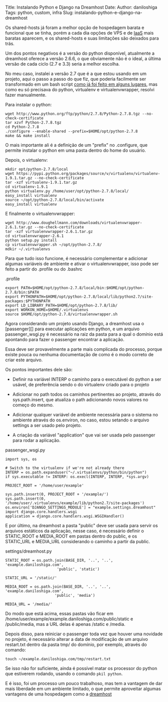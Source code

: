 Title: Instalando Python e Django na Dreamhost
Date:
Author: daniloshiga
Tags: python, custom, infra
Slug: instalando-python-e-django-na-dreamhost

Os shared-hosts já foram a melhor opção de hospedagem barata e funcional que se
tinha, porém a cada dia opções de VPS e de [IaaS][] mais baratas aparecem, e os
shared-hosts e suas limitações são deixados para trás.

Um dos pontos negativos é a versão do python disponível, atualmente a dreamhost
oferece a versão 2.6.6, o que obviamente não é o ideal, a última versão de cada
ciclo (2.7 e 3.3) seria a melhor escolha.

No meu caso, instalei a versão 2.7 que é a que estou usando em um projeto, aqui
o passo a passo do que fiz, que poderia facilmente ser transformado em um bash
script [como já foi feito em alguns lugares][], mas como eu só precisava do
python, virtualenv e virtualenvwrapper, resolvi fazer manualmente.

Para instalar o python:

    wget http://www.python.org/ftp/python/2.7.8/Python-2.7.8.tgz --no-check-certificate
    tar xzvf Python-2.7.8.tgz
    cd Python-2.7.8
    ./configure --enable-shared --prefix=$HOME/opt/python-2.7.8
    make && make install

O mais importante ali é a definição de um "prefix" no .configure, que permite
instalar o python em uma pasta dentro do home do usuário.

Depois, o virtualenv:

    mkdir opt/python-2.7.8/local
    wget https://pypi.python.org/packages/source/v/virtualenv/virtualenv-1.9.1.tar.gz --no-check-certificate
    tar -xzf virtualenv-1.9.1.tar.gz
    cd virtualenv-1.9.1
    python virtualenv.py /home/user/opt/python-2.7.8/local/
    easy_install virtualenv
    source ~/opt/python-2.7.8/local/bin/activate
    easy_install virtualenv

E finalmente o virtualenvwrapper:

    wget http://www.doughellmann.com/downloads/virtualenvwrapper-2.6.1.tar.gz --no-check-certificate
    tar -xzf virtualenvwrapper-2.6.1.tar.gz
    cd virtualenvwrapper-2.6.1
    python setup.py install
    cp virtualenvwrapper.sh ~/opt/python-2.7.8/
    mdkir ~/.virtualenvs

Para que tudo isso funcione, é necessário complementar e adicionar algumas
variáveis de ambiente e ativar o virtualenvwrapper, isso pode ser feito a
partir do .profile ou do .bashrc

.profile

    export PATH=$HOME/opt/python-2.7.8/local/bin:$HOME/opt/python-2.7.8/bin:$PATH
    export PYTHONPATH=$HOME/opt/python-2.7.8/local/lib/python2.7/site-packages:$PYTHONPATH
    export LD_LIBRARY_PATH=$HOME/opt/python-2.7.8/lib/
    export WORKON_HOME=$HOME/.virtualenvs
    source $HOME/opt/python-2.7.8/virtualenvwrapper.sh

Agora considerando um projeto usando Django, a dreamhost usa o [passenger][]
para executar aplicações em python, e um arquivo passenger_wsgi.py é necessário
na raiz da pasta para a qual o domínio está apontando para fazer o passenger
encontrar a aplicação.

Essa deve ser provavelmente a parte mais complicada do processo, porque existe
pouca ou nenhuma documentação de como é o modo correto de criar este arquivo.

Os pontos importantes dele são:

- Definir na variável INTERP o caminho para o executável do python a ser
  usável, de preferência sendo o do virtualenv criado para o projeto

- Adicionar no path todos os caminhos pertinentes ao projeto, através do
  sys.path.insert, que atualiza o path adicionando novos valores no começo do
  mesmo.

- Adicionar qualquer variável de ambiente necessária para o sistema no ambiente
  através do os.environ, no caso, estou setando o arquivo settings a ser usado
  pelo projeto.

- A criação da variável "application" que vai ser usada pelo passenger para
  rodar a aplicação.

passenger_wsgi.py

    import sys, os

    # Switch to the virtualenv if we're not already there
    INTERP = os.path.expanduser("~/.virtualenvs/python/bin/python")
    if sys.executable != INTERP: os.execl(INTERP, INTERP, *sys.argv)

    PROJECT_ROOT = '/home/user/example'

    sys.path.insert(0, PROJECT_ROOT + '/example/')
    sys.path.insert(0, '/home/user/.virtualenvs/example/lib/python2.7/site-packages')
    os.environ['DJANGO_SETTINGS_MODULE'] = "example.settings.dreamhost"
    import django.core.handlers.wsgi
    application = django.core.handlers.wsgi.WSGIHandler()

E por último, na dreamhost a pasta "public" deve ser usada para servir os
arquivos estáticos da aplicação, nesse caso, é necessário definir o STATIC_ROOT
e MEDIA_ROOT em pastas dentro do public, e os STATIC_URL e MEDIA_URL
considerando o caminho a partir da public.

settings/dreamhost.py

    STATIC_ROOT = os.path.join(BASE_DIR, '..', '..', 'example.daniloshiga.com',
                           'public', 'static')

    STATIC_URL = '/static/'

    MEDIA_ROOT = os.path.join(BASE_DIR, '..', '..', 'example.daniloshiga.com',
                          'public', 'media')

    MEDIA_URL = '/media/'


Do modo que está acima, essas pastas vão ficar em
/home/user/example/example.daniloshiga.com/public/static e /public/media, mas a
URL delas é apenas /static e /media.

Depois disso, para reiniciar o passenger toda vez que houver uma novidade no
projeto, é necessário alterar a data de modificação de um arquivo restart.txt
dentro da pasta tmp/ do domínio, por exemplo, através do comando:

    touch ~/example.daniloshiga.com/tmp/restart.txt

Se isso não for suficiente, ainda é possível matar os processor do python que
estiverem rodando, usando o comando `pkil python`.

E é isso, foi um processo um pouco trabalhoso, mas tem a vantagem de dar mais
liberdade em um ambiente limitado, o que permite aproveitar algumas vantagens
de uma hospedagem como a [dreamhost][]

[IaaS]: http://en.wikipedia.org/wiki/Infrastructure_as_a_service#Infrastructure_as_a_service_.28IaaS.29
[como já foi feito em alguns lugares]: https://github.com/tmslnz/Dreamhost-Custom-Env
[dreamhost]: http://www.dreamhost.com/r.cgi?1117908
